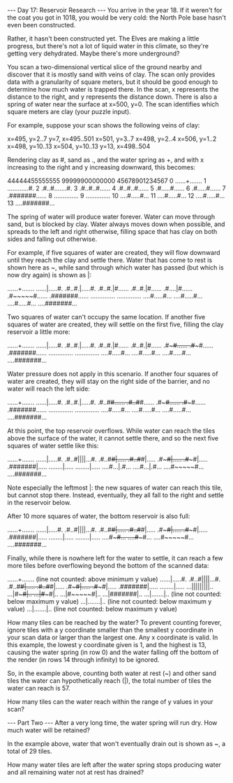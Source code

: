 
--- Day 17: Reservoir Research ---
You arrive in the year 18. If it weren't for the coat you got in 1018, you would be very cold: the North Pole base hasn't even been constructed.


Rather, it hasn't been constructed yet.  The Elves are making a little progress, but there's not a lot of liquid water in this climate, so they're getting very dehydrated.  Maybe there's more underground?


You scan a two-dimensional vertical slice of the ground nearby and discover that it is mostly sand with veins of clay.  The scan only provides data with a granularity of square meters, but it should be good enough to determine how much water is trapped there. In the scan, x represents the distance to the right, and y represents the distance down. There is also a spring of water near the surface at x=500, y=0. The scan identifies which square meters are clay (your puzzle input).


For example, suppose your scan shows the following veins of clay:


x=495, y=2..7
y=7, x=495..501
x=501, y=3..7
x=498, y=2..4
x=506, y=1..2
x=498, y=10..13
x=504, y=10..13
y=13, x=498..504



Rendering clay as #, sand as ., and the water spring as +, and with x increasing to the right and y increasing downward, this becomes:


   44444455555555
   99999900000000
   45678901234567
 0 ......+.......
 1 ............#.
 2 .#..#.......#.
 3 .#..#..#......
 4 .#..#..#......
 5 .#.....#......
 6 .#.....#......
 7 .#######......
 8 ..............
 9 ..............
10 ....#.....#...
11 ....#.....#...
12 ....#.....#...
13 ....#######...



The spring of water will produce water forever. Water can move through sand, but is blocked by clay. Water always moves down when possible, and spreads to the left and right otherwise, filling space that has clay on both sides and falling out otherwise.


For example, if five squares of water are created, they will flow downward until they reach the clay and settle there. Water that has come to rest is shown here as ~, while sand through which water has passed (but which is now dry again) is shown as |:


......+.......
......|.....#.
.#..#.|.....#.
.#..#.|#......
.#..#.|#......
.#....|#......
.#~~~~~#......
.#######......
..............
..............
....#.....#...
....#.....#...
....#.....#...
....#######...



Two squares of water can't occupy the same location.  If another five squares of water are created, they will settle on the first five, filling the clay reservoir a little more:


......+.......
......|.....#.
.#..#.|.....#.
.#..#.|#......
.#..#.|#......
.#~~~~~#......
.#~~~~~#......
.#######......
..............
..............
....#.....#...
....#.....#...
....#.....#...
....#######...



Water pressure does not apply in this scenario. If another four squares of water are created, they will stay on the right side of the barrier, and no water will reach the left side:


......+.......
......|.....#.
.#..#.|.....#.
.#..#~~#......
.#..#~~#......
.#~~~~~#......
.#~~~~~#......
.#######......
..............
..............
....#.....#...
....#.....#...
....#.....#...
....#######...



At this point, the top reservoir overflows. While water can reach the tiles above the surface of the water, it cannot settle there, and so the next five squares of water settle like this:


......+.......
......|.....#.
.#..#||||...#.
.#..#~~#|.....
.#..#~~#|.....
.#~~~~~#|.....
.#~~~~~#|.....
.#######|.....
........|.....
........|.....
....#...|.#...
....#...|.#...
....#~~~~~#...
....#######...



Note especially the leftmost |: the new squares of water can reach this tile, but cannot stop there.  Instead, eventually, they all fall to the right and settle in the reservoir below.


After 10 more squares of water, the bottom reservoir is also full:


......+.......
......|.....#.
.#..#||||...#.
.#..#~~#|.....
.#..#~~#|.....
.#~~~~~#|.....
.#~~~~~#|.....
.#######|.....
........|.....
........|.....
....#~~~~~#...
....#~~~~~#...
....#~~~~~#...
....#######...



Finally, while there is nowhere left for the water to settle, it can reach a few more tiles before overflowing beyond the bottom of the scanned data:


......+.......    (line not counted: above minimum y value)
......|.....#.
.#..#||||...#.
.#..#~~#|.....
.#..#~~#|.....
.#~~~~~#|.....
.#~~~~~#|.....
.#######|.....
........|.....
...|||||||||..
...|#~~~~~#|..
...|#~~~~~#|..
...|#~~~~~#|..
...|#######|..
...|.......|..    (line not counted: below maximum y value)
...|.......|..    (line not counted: below maximum y value)
...|.......|..    (line not counted: below maximum y value)



How many tiles can be reached by the water?  To prevent counting forever, ignore tiles with a y coordinate smaller than the smallest y coordinate in your scan data or larger than the largest one. Any x coordinate is valid. In this example, the lowest y coordinate given is 1, and the highest is 13, causing the water spring (in row 0) and the water falling off the bottom of the render (in rows 14 through infinity) to be ignored.


So, in the example above, counting both water at rest (~) and other sand tiles the water can hypothetically reach (|), the total number of tiles the water can reach is 57.


How many tiles can the water reach within the range of y values in your scan?


--- Part Two ---
After a very long time, the water spring will run dry. How much water will be retained?


In the example above, water that won't eventually drain out is shown as ~, a total of 29 tiles.


How many water tiles are left after the water spring stops producing water and all remaining water not at rest has drained?

